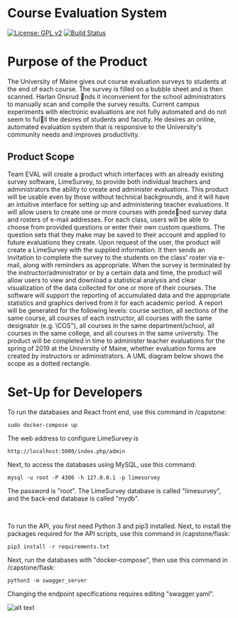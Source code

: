 # Course Evaluation System
[![License: GPL v2](https://img.shields.io/badge/License-GPL%20v2-lightgrey.svg)](https://www.gnu.org/licenses/old-licenses/gpl-2.0.en.html) [![Build Status](https://travis-ci.com/stansmall/capstone.svg?branch=master)](https://travis-ci.com/stansmall/capstone)

# Purpose of the Product
The University of Maine gives out course evaluation surveys to students at the end of each course. The
survey is filled on a bubble sheet and is then scanned. Harlan Onsrud nds it inconvenient for the school
administrators to manually scan and compile the survey results. Current campus experiments with electronic
evaluations are not fully automated and do not seem to fulll the desires of students and faculty. He desires
an online, automated evaluation system that is responsive to the University's community needs and improves
productivity.

## Product Scope
Team EVAL will create a product which interfaces with an already existing survey software, LimeSurvey, to
provide both individual teachers and administrators the ability to create and administer evaluations. This
product will be usable even by those without technical backgrounds, and it will have an intuitive interface
for setting up and administering teacher evaluations.
It will allow users to create one or more courses with predened survey data and rosters of e-mail
addresses. For each class, users will be able to choose from provided questions or enter their own custom
questions. The question sets that they make may be saved to their account and applied to future evaluations
they create. Upon request of the user, the product will create a LimeSurvey with the supplied information.
It then sends an invitation to complete the survey to the students on the class' roster via e-mail, along with
reminders as appropriate. When the survey is terminated by the instructor/administrator or by a certain
data and time, the product will allow users to view and download a statistical analysis and clear visualization
of the data collected for one or more of their courses.
The software will support the reporting of accumulated data and the appropriate statistics and graphics
derived from it for each academic period. A report will be generated for the following levels: course section,
all sections of the same course, all courses of each instructor, all courses with the same designator (e.g.
\COS"), all courses in the same department/school, all courses in the same college, and all courses in the
same university.
The product will be completed in time to administer teacher evaluations for the spring of 2019 at the
University of Maine, whether evaluation forms are created by instructors or administrators. A UML diagram
below shows the scope as a dotted rectangle.

# Set-Up for Developers

To run the databases and React front end, use this command in /capstone:

    sudo docker-compose up
    
The web address to configure LimeSurvey is

    http://localhost:5000/index.php/admin

Next, to access the databases using MySQL, use this command:

    mysql -u root -P 4306 -h 127.0.0.1 -p limesurvey
    
The password is "root". The LimeSurvey database is called "limesurvey", and the back-end database is called "mydb".

<br/>

To run the API, you first need Python 3 and pip3 installed. Next, to install the packages required for the API scripts, use this command in /capstone/flask:

    pip3 install -r requirements.txt

Next, run the databases with "docker-compose", then use this command in /capstone/flask:

    python3 -m swagger_server
    
Changing the endpoint specifications requires editing "swagger.yaml".

![alt text](https://raw.githubusercontent.com/stansmall/capstone/master/documents/images/scope_diagram.png)

